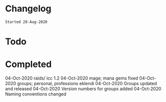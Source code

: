 # Changelog
`Started 28-Aug-2020`

# Todo

# Completed
04-Oct-2020 raids/ icc 1.2
04-Oct-2020 mage; mana gems fixed
04-Oct-2020 groups; personal, professions eklendi
04-Oct-2020 Groups updated and released
04-Oct-2020 Version numbers for groups added
04-Oct-2020 Naming conventions changed